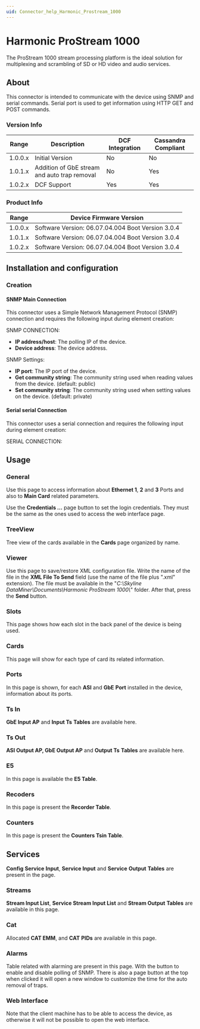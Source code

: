 ```yaml
---
uid: Connector_help_Harmonic_Prostream_1000
---
```


# Harmonic ProStream 1000

The ProStream 1000 stream processing platform is the ideal solution for multiplexing and scrambling of SD or HD video and audio services.

## About

This connector is intended to communicate with the device using SNMP and serial commands. Serial port is used to get information using HTTP GET and POST commands.

### Version Info

| **Range** | **Description**                              | **DCF Integration** | **Cassandra Compliant** |
|------------------|----------------------------------------------|---------------------|-------------------------|
| 1.0.0.x          | Initial Version                              | No                  | No                      |
| 1.0.1.x          | Addition of GbE stream and auto trap removal | No                  | Yes                     |
| 1.0.2.x          | DCF Support                                  | Yes                 | Yes                     |

### Product Info

| **Range** | **Device Firmware Version**                       |
|------------------|---------------------------------------------------|
| 1.0.0.x          | Software Version: 06.07.04.004 Boot Version 3.0.4 |
| 1.0.1.x          | Software Version: 06.07.04.004 Boot Version 3.0.4 |
| 1.0.2.x          | Software Version: 06.07.04.004 Boot Version 3.0.4 |

## Installation and configuration

### Creation

#### SNMP Main Connection

This connector uses a Simple Network Management Protocol (SNMP) connection and requires the following input during element creation:

SNMP CONNECTION:

- **IP address/host**: The polling IP of the device.
- **Device address**: The device address.

SNMP Settings:

- **IP port**: The IP port of the device.
- **Get community string**: The community string used when reading values from the device. (default: public)
- **Set community string**: The community string used when setting values on the device. (default: private)

#### Serial serial Connection

This connector uses a serial connection and requires the following input during element creation:

SERIAL CONNECTION:

## Usage

### General

Use this page to access information about **Ethernet 1**, **2** and **3** Ports and also to **Main Card** related parameters.

Use the **Credentials ...** page button to set the login credentials. They must be the same as the ones used to access the web interface page.

### TreeView

Tree view of the cards available in the **Cards** page organized by name.

### Viewer

Use this page to save/restore XML configuration file. Write the name of the file in the **XML File To Send** field (use the name of the file plus ".xml" extension). The file must be available in the "*C:\Skyline DataMiner\Documents\Harmonic ProStream 1000\\*" folder. After that, press the **Send** button.

### Slots

This page shows how each slot in the back panel of the device is being used.

### Cards

This page will show for each type of card its related information.

### Ports

In this page is shown, for each **ASI** and **GbE** **Port** installed in the device, information about its ports.

### Ts In

**GbE Input AP** and **Input Ts** **Tables** are available here.

### Ts Out

**ASI Output AP, GbE Output AP** and **Output Ts** **Tables** are available here.

### E5

In this page is available the **E5 Table**.

### Recoders

In this page is present the **Recorder Table**.

### Counters

In this page is present the **Counters Tsin Table**.

## Services

**Config** **Service** **Input**, **Service Input** and **Service** **Output** **Tables** are present in the page.

### Streams

**Stream Input List**, **Service Stream Input List** and **Stream Output** **Tables** are available in this page.

### Cat

Allocated **CAT EMM**, and **CAT** **PIDs** are available in this page.

### Alarms

Table related with alarming are present in this page. With the button to enable and disable polling of SNMP. There is also a page button at the top when clicked it will open a new window to customize the time for the auto removal of traps.

### Web Interface

Note that the client machine has to be able to access the device, as otherwise it will not be possible to open the web interface.
